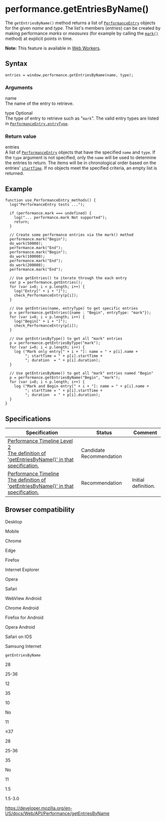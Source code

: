 # performance.getEntriesByName()

The `getEntriesByName()` method returns a list of [`PerformanceEntry`](../performanceentry) objects for the given _name_ and _type_. The list's members (_entries_) can be created by making performance _marks_ or _measures_ (for example by calling the [`mark()`](mark) method) at explicit points in time.

**Note:** This feature is available in [Web Workers](../web_workers_api).

## Syntax

    entries = window.performance.getEntriesByName(name, type);

### Arguments

name  
The name of the entry to retrieve.

type <span class="badge inline optional">Optional</span>  
The type of entry to retrieve such as "`mark`". The valid entry types are listed in [`PerformanceEntry.entryType`](../performanceentry/entrytype).

### Return value

entries  
A list of [`PerformanceEntry`](../performanceentry) objects that have the specified `name` and `type`. If the `type` argument is not specified, only the `name` will be used to determine the entries to return. The items will be in chronological order based on the entries' [`startTime`](../performanceentry/starttime). If no objects meet the specified criteria, an empty list is returned.

## Example

    function use_PerformanceEntry_methods() {
      log("PerformanceEntry tests ...");

      if (performance.mark === undefined) {
        log("... performance.mark Not supported");
        return;
      }

      // Create some performance entries via the mark() method
      performance.mark("Begin");
      do_work(50000);
      performance.mark("End");
      performance.mark("Begin");
      do_work(100000);
      performance.mark("End");
      do_work(200000);
      performance.mark("End");

      // Use getEntries() to iterate through the each entry
      var p = performance.getEntries();
      for (var i=0; i < p.length; i++) {
        log("Entry[" + i + "]");
        check_PerformanceEntry(p[i]);
      }

      // Use getEntries(name, entryType) to get specific entries
      p = performance.getEntries({name : "Begin", entryType: "mark"});
      for (var i=0; i < p.length; i++) {
        log("Begin[" + i + "]");
        check_PerformanceEntry(p[i]);
      }

      // Use getEntriesByType() to get all "mark" entries
      p = performance.getEntriesByType("mark");
      for (var i=0; i < p.length; i++) {
        log ("Mark only entry[" + i + "]: name = " + p[i].name +
             "; startTime = " + p[i].startTime +
             "; duration  = " + p[i].duration);
      }

      // Use getEntriesByName() to get all "mark" entries named "Begin"
      p = performance.getEntriesByName("Begin", "mark");
      for (var i=0; i < p.length; i++) {
        log ("Mark and Begin entry[" + i + "]: name = " + p[i].name +
             "; startTime = " + p[i].startTime +
             "; duration  = " + p[i].duration);
      }
    }

## Specifications

<table><thead><tr class="header"><th>Specification</th><th>Status</th><th>Comment</th></tr></thead><tbody><tr class="odd"><td><a href="https://w3c.github.io/performance-timeline/#dom-performance-getentriesbyname">Performance Timeline Level 2<br />
<span class="small">The definition of 'getEntriesByName()' in that specification.</span></a></td><td><span class="spec-cr">Candidate Recommendation</span></td><td></td></tr><tr class="even"><td><a href="https://www.w3.org/TR/performance-timeline/#dom-performance-getentriesbyname">Performance Timeline<br />
<span class="small">The definition of 'getEntriesByName()' in that specification.</span></a></td><td><span class="spec-rec">Recommendation</span></td><td>Initial definition.</td></tr></tbody></table>

## Browser compatibility

Desktop

Mobile

Chrome

Edge

Firefox

Internet Explorer

Opera

Safari

WebView Android

Chrome Android

Firefox for Android

Opera Android

Safari on IOS

Samsung Internet

`getEntriesByName`

28

25-36

12

35

10

No

11

≤37

28

25-36

35

No

11

1.5

1.5-3.0

<a href="https://developer.mozilla.org/en-US/docs/Web/API/Performance/getEntriesByName" class="_attribution-link">https://developer.mozilla.org/en-US/docs/Web/API/Performance/getEntriesByName</a>
